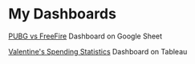 
# My Dashboards

[PUBG vs FreeFire](https://docs.google.com/spreadsheets/d/1TqPt84jMnhiMhuR6pQgg2h4474qjCsxQnuNJxb2MdKo/edit?usp=sharing) Dashboard on Google Sheet

[Valentine's Spending Statistics](https://public.tableau.com/views/Homework_tableau_17084355386660/Dashboard1?:language=en-US&:sid=&:display_count=n&:origin=viz_share_link) Dashboard on Tableau
